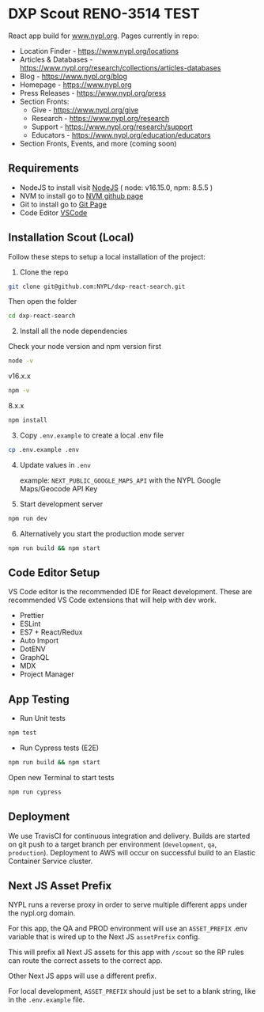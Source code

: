 # DXP Scout RENO-3514 TEST

React app build for www.nypl.org. Pages currently in repo:

- Location Finder - https://www.nypl.org/locations
- Articles & Databases - https://www.nypl.org/research/collections/articles-databases
- Blog - https://www.nypl.org/blog
- Homepage - https://www.nypl.org
- Press Releases - https://www.nypl.org/press
- Section Fronts:
  - Give - https://www.nypl.org/give
  - Research - https://www.nypl.org/research
  - Support - https://www.nypl.org/research/support
  - Educators - https://www.nypl.org/education/educators
- Section Fronts, Events, and more (coming soon)

## Requirements

- NodeJS to install visit [NodeJS](https://nodejs.org/en) ( node: v16.15.0, npm: 8.5.5 )
- NVM to install go to [NVM github page](https://github.com/nvm-sh/nvm)
- Git to install go to [Git Page](https://git-scm.com/book/en/v2/Getting-Started-Installing-Git)
- Code Editor [VSCode](https://code.visualstudio.com/download)

## Installation Scout (Local)

Follow these steps to setup a local installation of the project:

1. Clone the repo

```sh
git clone git@github.com:NYPL/dxp-react-search.git
```

Then open the folder

```sh
cd dxp-react-search
```

2. Install all the node dependencies

Check your node version and npm version first

```sh
node -v
```

v16.x.x

```sh
npm -v
```

8.x.x

```sh
npm install
```

3. Copy `.env.example` to create a local .env file

```sh
cp .env.example .env
```

4. Update values in `.env`

   example: `NEXT_PUBLIC_GOOGLE_MAPS_API` with the NYPL Google Maps/Geocode API Key

5. Start development server

```sh
npm run dev
```

6. Alternatively you start the production mode server

```sh
npm run build && npm start
```

## Code Editor Setup

VS Code editor is the recommended IDE for React development. These are recommended VS Code extensions that will help with dev work.

- Prettier
- ESLint
- ES7 + React/Redux
- Auto Import
- DotENV
- GraphQL
- MDX
- Project Manager

## App Testing

- Run Unit tests

```sh
npm test
```

- Run Cypress tests (E2E)

```sh
npm run build && npm start
```

Open new Terminal to start tests

```sh
npm run cypress
```

## Deployment

We use TravisCI for continuous integration and delivery. Builds are started on git push to a target branch per environment (`development`, `qa`, `production`). Deployment to AWS will occur on successful build to an Elastic Container Service cluster.

## Next JS Asset Prefix

NYPL runs a reverse proxy in order to serve multiple different apps under the nypl.org domain.

For this app, the QA and PROD environment will use an `ASSET_PREFIX` .env variable that is wired up to the Next JS `assetPrefix` config.

This will prefix all Next JS assets for this app with `/scout` so the RP rules can route the correct assets to the correct app.

Other Next JS apps will use a different prefix.

For local development, `ASSET_PREFIX` should just be set to a blank string, like in the `.env.example` file.
